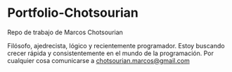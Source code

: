 # Portfolio-Chotsourian
Repo de trabajo de Marcos Chotsourian

Filósofo, ajedrecista, lógico y recientemente programador. Estoy buscando crecer rápida y consistentemente en el mundo de la programación.
Por cualquier cosa comunicarse a chotsourian.marcos@gmail.com
